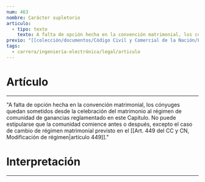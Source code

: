 ```yaml
---
num: 463
nombre: Carácter supletorio
articulo:
  - tipo: texto
    texto: A falta de opción hecha en la convención matrimonial, los cónyuges quedan sometidos desde la celebración del matrimonio al régimen de comunidad de ganancias reglamentado en este Capítulo. No puede estipularse que la comunidad comience antes o después, excepto el caso de cambio de régimen matrimonial previsto en el artículo 449.
previo: "[[colección/documentos/Código Civil y Comercial de la Nación/Libro Segundo/Título 2/Capítulo 2/Sección 1/Sección 1, Disposiciones generales|Sección 1, Disposiciones generales]]"
tags:
  - carrera/ingeniería-electrónica/legal/articulo
---
```

# Artículo
---
"A falta de opción hecha en la convención matrimonial, los cónyuges quedan sometidos desde la celebración del matrimonio al régimen de comunidad de ganancias reglamentado en este Capítulo. No puede estipularse que la comunidad comience antes o después, excepto el caso de cambio de régimen matrimonial previsto en el [[Art. 449 del CC y CN, Modificación de régimen|artículo 449]]."

# Interpretación
---
